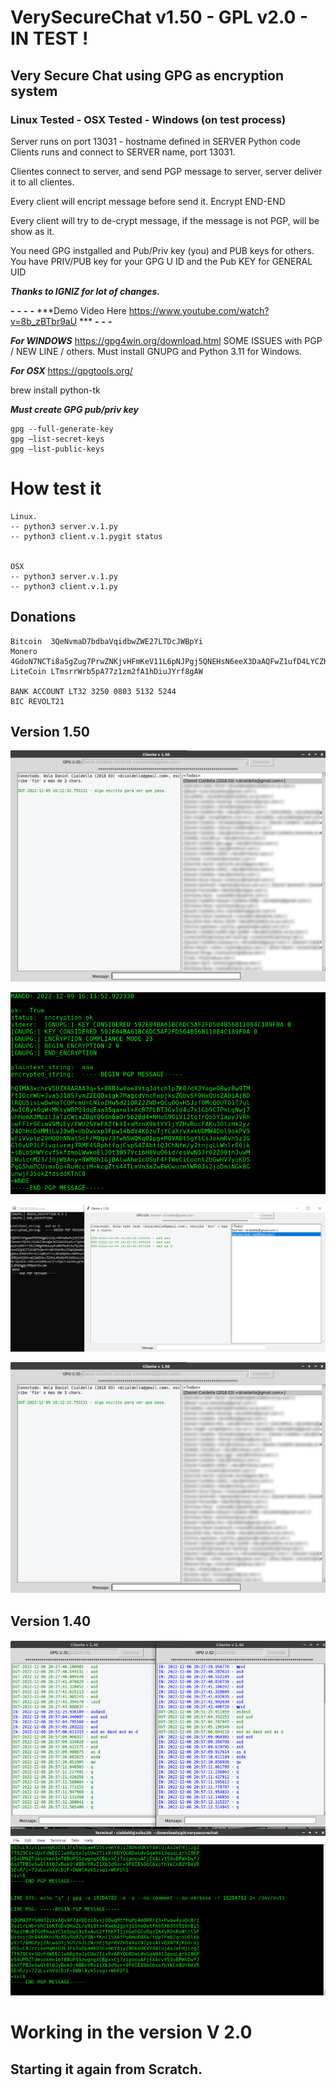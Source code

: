 # VerySecureChat v1.50 - GPL v2.0 - IN TEST !
## Very Secure Chat using GPG as encryption system
### Linux Tested - OSX Tested - Windows (on test process)

Server runs on port 13031 - hostname defined in SERVER Python code
Clients runs and connect to SERVER name, port 13031.

Clientes connect to server, and send PGP message to server, server deliver it to all clientes.

Every client will encript message before send it. Encrypt END-END

Every client will try to de-crypt message, if the message is not PGP, will be show as it.

You need GPG instgalled and Pub/Priv key (you) and PUB keys for others.
You have PRIV/PUB key for your GPG U ID and the Pub KEY for GENERAL UID

***Thanks to IGNIZ for lot of changes.***

***-***
***-***
***-***
***-***
***Demo Video Here https://www.youtube.com/watch?v=8b_zBTbr9aU ***
***-***
***-***
***-***

***For WINDOWS***
https://gpg4win.org/download.html
SOME ISSUES with PGP / NEW LINE / others.
Must install GNUPG and Python 3.11 for Windows.

***For OSX***
https://gpgtools.org/

brew install python-tk

***Must create GPG pub/priv key***
```
gpg --full-generate-key
gpg –list-secret-keys
gpg –list-public-keys
```


# How test it 
```
Linux.
-- python3 server.v.1.py
-- python3 client.v.1.pygit status


OSX
-- python3 server.v.1.py
-- python3 client.v.1.py
```


## Donations
```
Bitcoin  3QeNvmaD7bdbaVqidbwZWE27LTDcJWBpYi
Monero   4GdoN7NCTi8a5gZug7PrwZNKjvHFmKeV11L6pNJPgj5QNEHsN6eeX3DaAQFwZ1ufD4LYCZKArktt113W7QjWvQ7CW9WdUe986hCBQ4nivK
LiteCoin LTmsrrWrb5pA77z1zm2fA1hDiuJYrf8gAW

BANK ACCOUNT LT32 3250 0803 5132 5244
BIC REVOLT21
```

## Version 1.50
![My Image](imagev1.50.png)

![Messages](imagev1.50b.png)

![Windows Test](imagev1.50win.png)

[![Watch the video](imagev1.50.png)]([[https://youtu.be/vt5fpE0bzSY](https://www.youtube.com/watch?v=8b_zBTbr9aU)](https://www.youtube.com/watch?v=8b_zBTbr9aU))



## Version 1.40
![My Image](image.png)


# Working in the version V 2.0
## Starting it again from Scratch.
